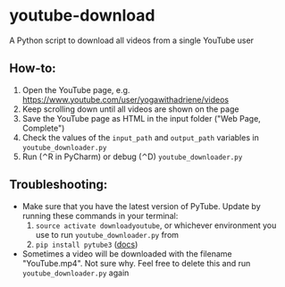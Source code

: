 # youtube-download
 A Python script to download all videos from a single YouTube user

## How-to:
1. Open the YouTube page, e.g. https://www.youtube.com/user/yogawithadriene/videos
1. Keep scrolling down until all videos are shown on the page
1. Save the YouTube page as HTML in the input folder ("Web Page, Complete")
1. Check the values of the `input_path` and `output_path` variables in `youtube_downloader.py`
1. Run (⌃R in PyCharm) or debug (⌃D) `youtube_downloader.py`

## Troubleshooting:
* Make sure that you have the latest version of PyTube. Update by running these commands in your terminal:
  1. `source activate downloadyoutube`, or whichever environment you use to run `youtube_downloader.py` from
  1. `pip install pytube3` ([docs](https://python-pytube.readthedocs.io/en/latest/user/install.html))
* Sometimes a video will be downloaded with the filename "YouTube.mp4". Not sure why. Feel free to delete this and run `youtube_downloader.py` again